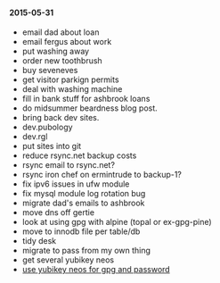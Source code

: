 #### 2015-05-31 ####

- email dad about loan
- email fergus about work
- put washing away
- order new toothbrush
- buy seveneves
- get visitor parkign permits
- deal with washing machine
- fill in bank stuff for ashbrook loans
- do midsummer beardness blog post.
- bring back dev sites.
- dev.pubology
- dev.rgl
- put sites into git
- reduce rsync.net backup costs
- rsync email to rsync.net?
- rsync iron chef on ermintrude to backup-1?
- fix ipv6 issues in ufw module
- fix mysql module log rotation bug
- migrate dad's emails to ashbrook
- move dns off gertie
- look at using gpg with alpine (topal or ex-gpg-pine)
- move to innodb file per table/db
- tidy desk
- migrate to pass from my own thing
- get several yubikey neos
- [use yubikey neos for gpg and password](http://viccuad.me/blog/secure-yourself-part-1-airgapped-computer-and-GPG-smartcards/) 
